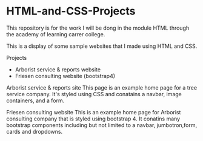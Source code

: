 # HTML-and-CSS-Projects
This repository is for the work I will be dong in the module HTML through the academy of learning carrer college.

This is a display of some sample websites that I made using HTML and CSS.

Projects
- Arborist service & reports website
- Friesen consulting website (bootstrap4)

Arborist service & reports site
This page is an example home page for a tree service company. It's styled using CSS and conatains a navbar, image containers, and a form.

Friesen consulting website 
This is an example home page for Arborist consulting company that is styled using bootstrap 4. It conatins many bootstrap components
including but not limited to a navbar, jumbotron,form, cards and dropdowns.


